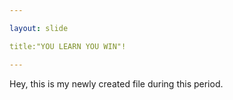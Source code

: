 ```yaml
---

layout: slide

title:"YOU LEARN YOU WIN"!

---
```


Hey, this is my newly created file during this period.
